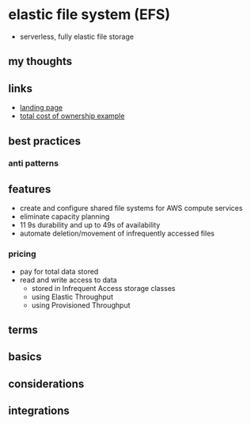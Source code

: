 # elastic file system (EFS)

- serverless, fully elastic file storage

## my thoughts

## links

- [landing page](https://aws.amazon.com/efs/?did=ap_card&trk=ap_card)
- [total cost of ownership example](https://aws.amazon.com/efs/tco/)

## best practices

### anti patterns

## features

- create and configure shared file systems for AWS compute services
- eliminate capacity planning
- 11 9s durability and up to 49s of availability
- automate deletion/movement of infrequently accessed files

### pricing

- pay for total data stored
- read and write access to data
  - stored in Infrequent Access storage classes
  - using Elastic Throughput
  - using Provisioned Throughput

## terms

## basics

## considerations

## integrations
